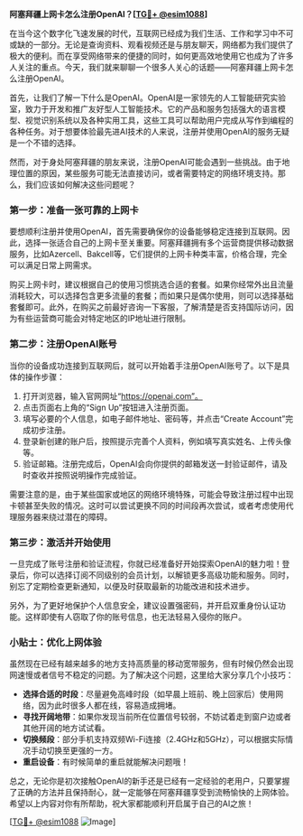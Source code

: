 **阿塞拜疆上网卡怎么注册OpenAI？[[TG💪+ @esim1088](https://t.me/s/esim1088)]**

在当今这个数字化飞速发展的时代，互联网已经成为我们生活、工作和学习中不可或缺的一部分。无论是查询资料、观看视频还是与朋友聊天，网络都为我们提供了极大的便利。而在享受网络带来的便捷的同时，如何更高效地使用它也成为了许多人关注的重点。今天，我们就来聊聊一个很多人关心的话题——阿塞拜疆上网卡怎么注册OpenAI。

首先，让我们了解一下什么是OpenAI。OpenAI是一家领先的人工智能研究实验室，致力于开发和推广友好型人工智能技术。它的产品和服务包括强大的语言模型、视觉识别系统以及各种实用工具，这些工具可以帮助用户完成从写作到编程的各种任务。对于想要体验最先进AI技术的人来说，注册并使用OpenAI的服务无疑是一个不错的选择。

然而，对于身处阿塞拜疆的朋友来说，注册OpenAI可能会遇到一些挑战。由于地理位置的原因，某些服务可能无法直接访问，或者需要特定的网络环境支持。那么，我们应该如何解决这些问题呢？

### 第一步：准备一张可靠的上网卡

要想顺利注册并使用OpenAI，首先需要确保你的设备能够稳定连接到互联网。因此，选择一张适合自己的上网卡至关重要。阿塞拜疆拥有多个运营商提供移动数据服务，比如Azercell、Bakcell等，它们提供的上网卡种类丰富，价格合理，完全可以满足日常上网需求。

购买上网卡时，建议根据自己的使用习惯挑选合适的套餐。如果你经常外出且流量消耗较大，可以选择包含更多流量的套餐；而如果只是偶尔使用，则可以选择基础套餐即可。此外，在购买之前最好咨询一下客服，了解清楚是否支持国际访问，因为有些运营商可能会对特定地区的IP地址进行限制。

### 第二步：注册OpenAI账号

当你的设备成功连接到互联网后，就可以开始着手注册OpenAI账号了。以下是具体的操作步骤：

1. 打开浏览器，输入官网网址“https://openai.com”。
2. 点击页面右上角的“Sign Up”按钮进入注册页面。
3. 填写必要的个人信息，如电子邮件地址、密码等，并点击“Create Account”完成初步注册。
4. 登录新创建的账户后，按照提示完善个人资料，例如填写真实姓名、上传头像等。
5. 验证邮箱。注册完成后，OpenAI会向你提供的邮箱发送一封验证邮件，请及时查收并按照说明操作完成验证。

需要注意的是，由于某些国家或地区的网络环境特殊，可能会导致注册过程中出现卡顿甚至失败的情况。这时可以尝试更换不同的时间段再次尝试，或者考虑使用代理服务器来绕过潜在的障碍。

### 第三步：激活并开始使用

一旦完成了账号注册和验证流程，你就已经准备好开始探索OpenAI的魅力啦！登录后，你可以选择订阅不同级别的会员计划，以解锁更多高级功能和服务。同时，别忘了定期检查更新通知，以便及时获取最新的功能改进和技术进步。

另外，为了更好地保护个人信息安全，建议设置强密码，并开启双重身份认证功能。这样即使有人窃取了你的账号信息，也无法轻易入侵你的账户。

### 小贴士：优化上网体验

虽然现在已经有越来越多的地方支持高质量的移动宽带服务，但有时候仍然会出现网速慢或者信号不稳定的问题。为了解决这个问题，这里给大家分享几个小技巧：

- **选择合适的时段**：尽量避免高峰时段（如早晨上班前、晚上回家后）使用网络，因为此时很多人都在线，容易造成拥堵。
- **寻找开阔地带**：如果你发现当前所在位置信号较弱，不妨试着走到窗户边或者其他开阔的地方试试看。
- **切换频段**：部分手机支持双频Wi-Fi连接（2.4GHz和5GHz），可以根据实际情况手动切换至更强的一方。
- **重启设备**：有时候简单的重启就能解决问题哦！

总之，无论你是初次接触OpenAI的新手还是已经有一定经验的老用户，只要掌握了正确的方法并且保持耐心，就一定能够在阿塞拜疆享受到流畅愉快的上网体验。希望以上内容对你有所帮助，祝大家都能顺利开启属于自己的AI之旅！

[[TG💪+ @esim1088](https://t.me/s/esim1088) ![Image](https://i.postimg.cc/4NQfJmqS/Snipaste-2025-05-13-00-14-12.png)]
